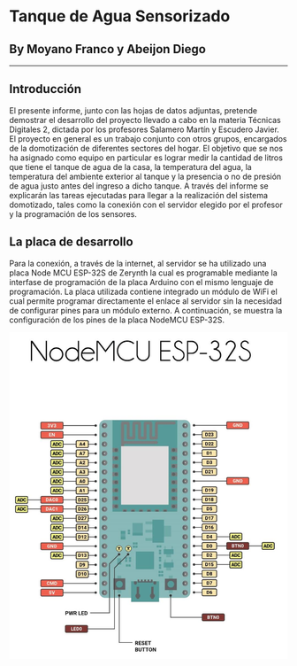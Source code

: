# Tanque de Agua Sensorizado
## By Moyano Franco y Abeijon Diego
-----------------------------------------------------------------------------------------------
## Introducción
El presente informe, junto con las hojas de datos adjuntas, pretende
demostrar el desarrollo del proyecto llevado a cabo en la materia Técnicas Digitales 2,
dictada por los profesores Salamero Martín y Escudero Javier.
El proyecto en general es un trabajo conjunto con otros grupos, encargados
de la domotización de diferentes sectores del hogar. El objetivo que se nos ha asignado
como equipo en particular es lograr medir la cantidad de litros que tiene el tanque de
agua de la casa, la temperatura del agua, la temperatura del ambiente exterior al tanque
y la presencia o no de presión de agua justo antes del ingreso a dicho tanque.
A través del informe se explicarán las tareas ejecutadas para llegar a la
realización del sistema domotizado, tales como la conexión con el servidor elegido por
el profesor y la programación de los sensores.

## La placa de desarrollo

Para la conexión, a través de la internet, al servidor se ha utilizado una placa
Node MCU ESP-32S de Zerynth la cual es programable mediante la interfase de
programación de la placa Arduino con el mismo lenguaje de programación.
La placa utilizada contiene integrado un módulo de WiFi el cual permite
programar directamente el enlace al servidor sin la necesidad de configurar pines para
un módulo externo.
A continuación, se muestra la configuración de los pines de la placa
NodeMCU ESP-32S.

![1](images/1.png)

